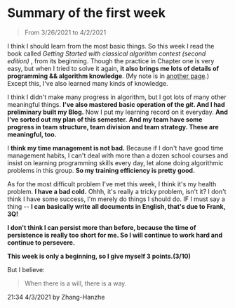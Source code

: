 # Summary of the first week

> From 3/26/2021 to 4/2/2021

I think I should learn from the most basic things. So this week I read the book called *Getting Started with classical algorithm contest (second edition)* , from its beginning. Though the practice in Chapter one is very easy, but when I tried to solve it again, **it also brings me lots of details of programming && algorithm knowledge**. (My note is in [another page](./algorithm_notes.html).) Except this, I've also learned many kinds of knowledge.

I think I didn't make many progress in algorithm, but I got lots of many other meaningful things. **I've also mastered basic operation of the *git*. And I had preliminary built my Blog.** Now I put my learning record on it everyday. **And I've sorted out my plan of this semester.** **And my team have some progress in team structure, team division and team strategy. These are meaningful, too.**

I **think my time management is not bad.** Because if I don't have good time management habits, I can't deal with more than a dozen school courses and insist on learning programming skills every day, let alone doing algorithmic problems in this group. **So my training efficiency is pretty good.**

As for the most difficult problem I've met this week, I think it's my health problem. **I have a bad cold.** Ohhh, it's really a tricky problem, isn't it? I don't think I have some success, I'm merely do things I should do. IF I must say a thing -- **I can basically write all documents in English, that's due to Frank, 3Q!**

**I don't think I can persist more than before, because the time of persistence is really too short for me. So I will continue to work hard and continue to persevere.**

**This week is only a beginning, so I give myself 3 points.(3/10)**

But I believe:

> When there is a will, there is a way.

21:34 4/3/2021 by Zhang-Hanzhe

